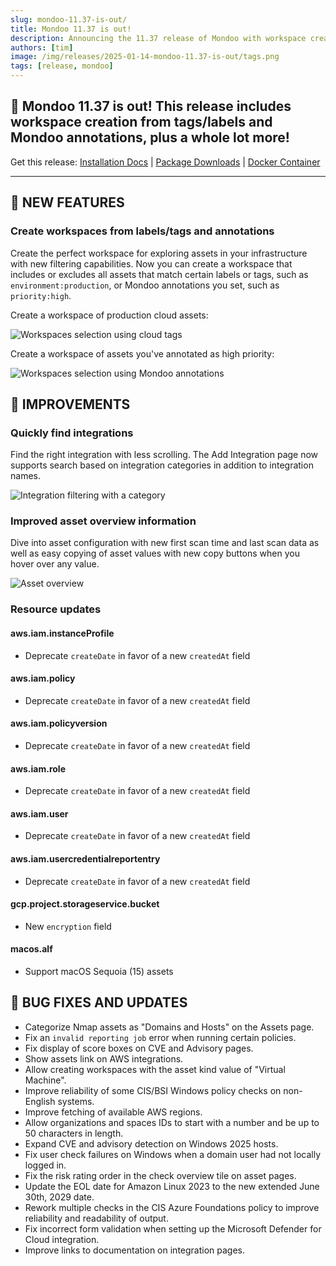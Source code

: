 ```yaml
---
slug: mondoo-11.37-is-out/
title: Mondoo 11.37 is out!
description: Announcing the 11.37 release of Mondoo with workspace creation from tags/labels and Mondoo annotations, plus a whole lot more!
authors: [tim]
image: /img/releases/2025-01-14-mondoo-11.37-is-out/tags.png
tags: [release, mondoo]
---
```


## 🥳 Mondoo 11.37 is out! This release includes workspace creation from tags/labels and Mondoo annotations, plus a whole lot more!

Get this release: [Installation Docs](https://mondoo.com/docs/cnspec/) | [Package Downloads](https://releases.mondoo.com/cnspec/) | [Docker Container](https://hub.docker.com/r/mondoo/cnspec)

---

## 🎉 NEW FEATURES

### Create workspaces from labels/tags and annotations

Create the perfect workspace for exploring assets in your infrastructure with new filtering capabilities. Now you can create a workspace that includes or excludes all assets that match certain labels or tags, such as `environment:production`, or Mondoo annotations you set, such as `priority:high`.

Create a workspace of production cloud assets:

![Workspaces selection using cloud tags](/img/releases/2025-01-14-mondoo-11.37-is-out/tags.png)

Create a workspace of assets you've annotated as high priority:

![Workspaces selection using Mondoo annotations](/img/releases/2025-01-14-mondoo-11.37-is-out/annotations.png)

## 🧹 IMPROVEMENTS

### Quickly find integrations

Find the right integration with less scrolling. The Add Integration page now supports search based on integration categories in addition to integration names.

![Integration filtering with a category](/img/releases/2025-01-14-mondoo-11.37-is-out/integration_filtering.png)

### Improved asset overview information

Dive into asset configuration with new first scan time and last scan data as well as easy copying of asset values with new copy buttons when you hover over any value.

![Asset overview](/img/releases/2025-01-14-mondoo-11.37-is-out/asset.png)

### Resource updates

#### aws.iam.instanceProfile

- Deprecate `createDate` in favor of a new `createdAt` field

#### aws.iam.policy

- Deprecate `createDate` in favor of a new `createdAt` field

#### aws.iam.policyversion

- Deprecate `createDate` in favor of a new `createdAt` field

#### aws.iam.role

- Deprecate `createDate` in favor of a new `createdAt` field

#### aws.iam.user

- Deprecate `createDate` in favor of a new `createdAt` field

#### aws.iam.usercredentialreportentry

- Deprecate `createDate` in favor of a new `createdAt` field

#### gcp.project.storageservice.bucket

- New `encryption` field

#### macos.alf

- Support macOS Sequoia (15) assets

## 🐛 BUG FIXES AND UPDATES

- Categorize Nmap assets as "Domains and Hosts" on the Assets page.
- Fix an `invalid reporting job` error when running certain policies.
- Fix display of score boxes on CVE and Advisory pages.
- Show assets link on AWS integrations.
- Allow creating workspaces with the asset kind value of "Virtual Machine".
- Improve reliability of some CIS/BSI Windows policy checks on non-English systems.
- Improve fetching of available AWS regions.
- Allow organizations and spaces IDs to start with a number and be up to 50 characters in length.
- Expand CVE and advisory detection on Windows 2025 hosts.
- Fix user check failures on Windows when a domain user had not locally logged in.
- Fix the risk rating order in the check overview tile on asset pages.
- Update the EOL date for Amazon Linux 2023 to the new extended June 30th, 2029 date.
- Rework multiple checks in the CIS Azure Foundations policy to improve reliability and readability of output.
- Fix incorrect form validation when setting up the Microsoft Defender for Cloud integration.
- Improve links to documentation on integration pages.
